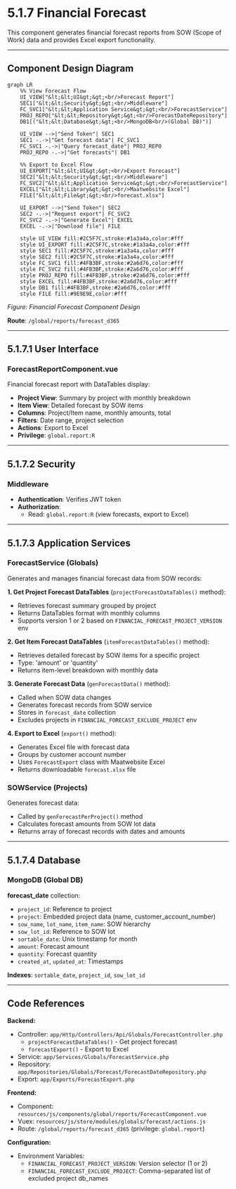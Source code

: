 # 5.1.7 Financial Forecast

This component generates financial forecast reports from SOW (Scope of Work) data and provides Excel export functionality.

---

## Component Design Diagram

```mermaid
graph LR
    %% View Forecast Flow
    UI_VIEW["&lt;&lt;UI&gt;&gt;<br/>Forecast Report"]
    SEC1["&lt;&lt;Security&gt;&gt;<br/>Middleware"]
    FC_SVC1["&lt;&lt;Application Service&gt;&gt;<br/>ForecastService"]
    PROJ_REPO["&lt;&lt;Repository&gt;&gt;<br/>ForecastDateRepository"]
    DB1[("&lt;&lt;Database&gt;&gt;<br/>MongoDB<br/>(Global DB)")]

    UI_VIEW -->|"Send Token"| SEC1
    SEC1 -.->|"Get forecast data"| FC_SVC1
    FC_SVC1 -.->|"Query forecast_date"| PROJ_REPO
    PROJ_REPO -.->|"Get forecasts"| DB1

    %% Export to Excel Flow
    UI_EXPORT["&lt;&lt;UI&gt;&gt;<br/>Export Forecast"]
    SEC2["&lt;&lt;Security&gt;&gt;<br/>Middleware"]
    FC_SVC2["&lt;&lt;Application Service&gt;&gt;<br/>ForecastService"]
    EXCEL["&lt;&lt;Library&gt;&gt;<br/>Maatwebsite Excel"]
    FILE["&lt;&lt;File&gt;&gt;<br/>forecast.xlsx"]

    UI_EXPORT -->|"Send Token"| SEC2
    SEC2 -.->|"Request export"| FC_SVC2
    FC_SVC2 -.->|"Generate Excel"| EXCEL
    EXCEL -.->|"Download file"| FILE

    style UI_VIEW fill:#2C5F7C,stroke:#1a3a4a,color:#fff
    style UI_EXPORT fill:#2C5F7C,stroke:#1a3a4a,color:#fff
    style SEC1 fill:#2C5F7C,stroke:#1a3a4a,color:#fff
    style SEC2 fill:#2C5F7C,stroke:#1a3a4a,color:#fff
    style FC_SVC1 fill:#4FB3BF,stroke:#2a6d76,color:#fff
    style FC_SVC2 fill:#4FB3BF,stroke:#2a6d76,color:#fff
    style PROJ_REPO fill:#4FB3BF,stroke:#2a6d76,color:#fff
    style EXCEL fill:#4FB3BF,stroke:#2a6d76,color:#fff
    style DB1 fill:#4FB3BF,stroke:#2a6d76,color:#fff
    style FILE fill:#9E9E9E,color:#fff
```

*Figure: Financial Forecast Component Design*

**Route**: `/global/reports/forecast_d365`

---

## 5.1.7.1 User Interface

### ForecastReportComponent.vue

Financial forecast report with DataTables display:
- **Project View**: Summary by project with monthly breakdown
- **Item View**: Detailed forecast by SOW items
- **Columns**: Project/Item name, monthly amounts, total
- **Filters**: Date range, project selection
- **Actions**: Export to Excel
- **Privilege**: `global.report:R`

---

## 5.1.7.2 Security

### Middleware

- **Authentication**: Verifies JWT token
- **Authorization**:
  - Read: `global.report:R` (view forecasts, export to Excel)

---

## 5.1.7.3 Application Services

### ForecastService (Globals)

Generates and manages financial forecast data from SOW records:

**1. Get Project Forecast DataTables** (`projectForecastDataTables()` method):
- Retrieves forecast summary grouped by project
- Returns DataTables format with monthly columns
- Supports version 1 or 2 based on `FINANCIAL_FORECAST_PROJECT_VERSION` env

**2. Get Item Forecast DataTables** (`itemForecastDataTables()` method):
- Retrieves detailed forecast by SOW items for a specific project
- Type: 'amount' or 'quantity'
- Returns item-level breakdown with monthly data

**3. Generate Forecast Data** (`genForecastData()` method):
- Called when SOW data changes
- Generates forecast records from SOW service
- Stores in `forecast_date` collection
- Excludes projects in `FINANCIAL_FORECAST_EXCLUDE_PROJECT` env

**4. Export to Excel** (`export()` method):
- Generates Excel file with forecast data
- Groups by customer account number
- Uses `ForecastExport` class with Maatwebsite Excel
- Returns downloadable `forecast.xlsx` file

### SOWService (Projects)

Generates forecast data:
- Called by `genForecastPerProject()` method
- Calculates forecast amounts from SOW lot data
- Returns array of forecast records with dates and amounts

---

## 5.1.7.4 Database

### MongoDB (Global DB)

**forecast_date** collection:
- `project_id`: Reference to project
- `project`: Embedded project data (name, customer_account_number)
- `sow_name`, `lot_name`, `item_name`: SOW hierarchy
- `sow_lot_id`: Reference to SOW lot
- `sortable_date`: Unix timestamp for month
- `amount`: Forecast amount
- `quantity`: Forecast quantity
- `created_at`, `updated_at`: Timestamps

**Indexes**: `sortable_date`, `project_id`, `sow_lot_id`

---

## Code References

**Backend:**
- Controller: `app/Http/Controllers/Api/Globals/ForecastController.php`
  - `projectForecastDataTables()` - Get project forecast
  - `forecastExport()` - Export to Excel
- Service: `app/Services/Globals/ForecastService.php`
- Repository: `app/Repositories/Globals/Forecast/ForecastDateRepository.php`
- Export: `app/Exports/ForecastExport.php`

**Frontend:**
- Component: `resources/js/components/global/reports/ForecastComponent.vue`
- Vuex: `resources/js/store/modules/globals/forecast/actions.js`
- Route: `/global/reports/forecast_d365` (privilege: `global.report`)

**Configuration:**
- Environment Variables:
  - `FINANCIAL_FORECAST_PROJECT_VERSION`: Version selector (1 or 2)
  - `FINANCIAL_FORECAST_EXCLUDE_PROJECT`: Comma-separated list of excluded project db_names
